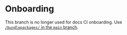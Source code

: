# Onboarding

This branch is no longer used for docs CI onboarding. Use
[`/bundlepackages/` in the `main` branch](https://github.com/Azure/azure-docs-sdk-dotnet/tree/main/bundlepackages).